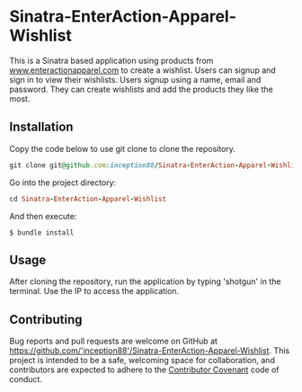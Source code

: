 # Sinatra-EnterAction-Apparel-Wishlist

This is a Sinatra based application using products from www.enteractionapparel.com to create a wishlist. Users can signup and sign in to view their wishlists. Users signup using a name, email and password. They can create wishlists and add the products they like the most.

## Installation

Copy the code below to use git clone to clone the repository.

```ruby
git clone git@github.com:inception88/Sinatra-EnterAction-Apparel-Wishlist.git
```

Go into the project directory:

```ruby
cd Sinatra-EnterAction-Apparel-Wishlist
```

And then execute:

    $ bundle install

## Usage

After cloning the repository, run the application by typing 'shotgun' in the terminal. Use the IP to access the application.

## Contributing

Bug reports and pull requests are welcome on GitHub at https://github.com/'inception88'/Sinatra-EnterAction-Apparel-Wishlist. This project is intended to be a safe, welcoming space for collaboration, and contributors are expected to adhere to the [Contributor Covenant](http://contributor-covenant.org) code of conduct.
